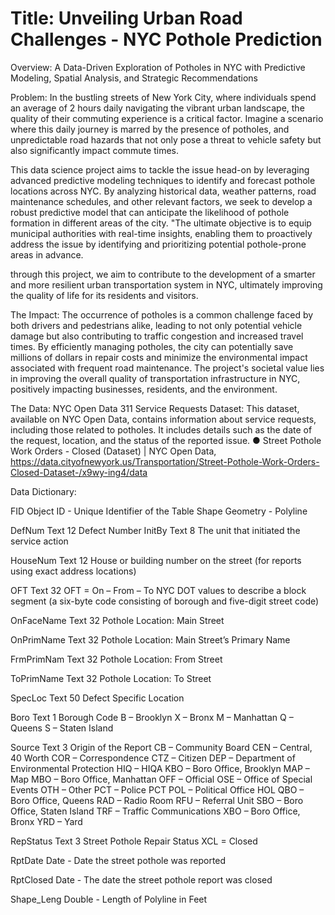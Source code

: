 # Title: Unveiling Urban Road Challenges - NYC Pothole Prediction

Overview: A Data-Driven Exploration of Potholes in NYC with Predictive Modeling, Spatial Analysis, and Strategic Recommendations

Problem: 
In the bustling streets of New York City, where individuals spend an average of 2 hours daily navigating the vibrant urban landscape, the quality of their commuting experience is a critical factor. Imagine a scenario where this daily journey is marred by the presence of potholes, and unpredictable road hazards that not only pose a threat to vehicle safety but also significantly impact commute times. 

This data science project aims to tackle the issue head-on by leveraging advanced predictive modeling techniques to identify and forecast pothole locations across NYC. By analyzing historical data, weather patterns, road maintenance schedules, and other relevant factors, we seek to develop a robust predictive model that can anticipate the likelihood of pothole formation in different areas of the city. "The ultimate objective is to equip municipal authorities with real-time insights, enabling them to proactively address the issue by identifying and prioritizing potential pothole-prone areas in advance. 

through this project, we aim to contribute to the development of a smarter and more resilient urban transportation system in NYC, ultimately improving the quality of life for its residents and visitors.

The Impact: The occurrence of potholes is a common challenge faced by both drivers and pedestrians alike, leading to not only potential vehicle damage but also contributing to traffic congestion and increased travel times. By efficiently managing potholes, the city can potentially save millions of dollars in repair costs and minimize the environmental impact associated with frequent road maintenance. The project's societal value lies in improving the overall quality of transportation infrastructure in NYC, positively impacting businesses, residents, and the environment.

The Data:
NYC Open Data 311 Service Requests Dataset:
This dataset, available on NYC Open Data, contains information about service requests, including those related to potholes. It includes details such as the date of the request, location, and the status of the reported issue.
● Street Pothole Work Orders - Closed (Dataset) | NYC Open Data, https://data.cityofnewyork.us/Transportation/Street-Pothole-Work-Orders-Closed-Dataset-/x9wy-ing4/data

Data Dictionary: 

FID Object ID - Unique Identifier of the Table Shape Geometry - Polyline

DefNum Text 12 Defect Number InitBy Text 8 The unit that initiated the service action

HouseNum Text 12 House or building number on the street (for reports using exact address locations)

OFT Text 32 OFT = On – From – To NYC DOT values to describe a block segment (a six-byte code consisting of borough and five-digit street code)

OnFaceName Text 32 Pothole Location: Main Street

OnPrimName Text 32 Pothole Location: Main Street’s Primary Name

FrmPrimNam Text 32 Pothole Location: From Street

ToPrimName Text 32 Pothole Location: To Street

SpecLoc Text 50 Defect Specific Location

Boro Text 1 Borough Code B – Brooklyn
X – Bronx
M – Manhattan
Q – Queens
S – Staten Island

Source Text 3 Origin of the Report CB – Community Board
CEN – Central, 40 Worth
COR – Correspondence
CTZ – Citizen
DEP – Department of Environmental Protection
HIQ – HIQA
KBO – Boro Office, Brooklyn
MAP – Map
MBO – Boro Office, Manhattan
OFF – Official
OSE – Office of Special Events
OTH – Other
PCT – Police PCT
POL – Political Office HOL
QBO – Boro Office, Queens
RAD – Radio Room
RFU – Referral Unit
SBO – Boro Office, Staten Island
TRF – Traffic Communications
XBO – Boro Office, Bronx
YRD – Yard

RepStatus Text 3 Street Pothole Repair Status XCL = Closed

RptDate Date - Date the street pothole was reported

RptClosed Date - The date the street pothole report was closed

Shape_Leng Double - Length of Polyline in Feet
